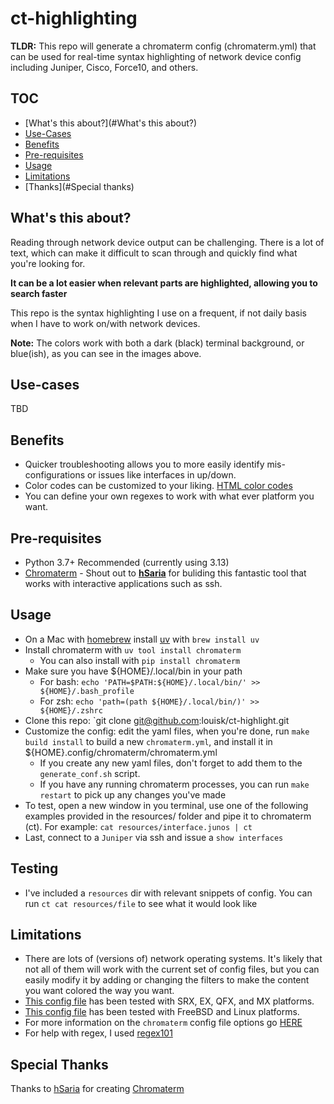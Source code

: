 # ct-highlighting

**TLDR:** This repo will generate a chromaterm config (chromaterm.yml) that can be used for real-time syntax highlighting of network device config including Juniper, Cisco, Force10, and others.

## TOC

- [What's this about?](#What's this about?)
- [Use-Cases](#Use-cases)
- [Benefits](#Benefits)
- [Pre-requisites](#Pre-requisites)
- [Usage](#Usage)
- [Limitations](#Limitations)
- [Thanks](#Special thanks)

## What's this about?

Reading through network device output can be challenging. There is a lot of text, which can make it difficult to scan through and quickly find what you're looking for.

**It can be a lot easier when relevant parts are highlighted, allowing you to search faster**

This repo is the syntax highlighting I use on a frequent, if not daily basis when I have to work on/with network devices.

**Note:** The colors work with both a dark (black) terminal background, or blue(ish), as you can see in the images above.

## Use-cases

TBD

## Benefits

- Quicker troubleshooting allows you to more easily identify mis-configurations or issues like interfaces in up/down.
- Color codes can be customized to your liking. [HTML color codes](https://htmlcolorcodes.com/)
- You can define your own regexes to work with what ever platform you want.

## Pre-requisites

- Python 3.7+ Recommended (currently using 3.13)
- [Chromaterm](https://github.com/hSaria/ChromaTerm) - Shout out to **[hSaria](https://github.com/hSaria)** for buliding this fantastic tool that works with interactive applications such as ssh.

## Usage

- On a Mac with [homebrew](https://brew.sh) install [uv](https://docs.astral.sh/uv/) with `brew install uv`
- Install chromaterm with `uv tool install chromaterm`
  - You can also install with `pip install chromaterm`
- Make sure you have ${HOME}/.local/bin in your path
  - For bash: `echo 'PATH=$PATH:${HOME}/.local/bin/' >> ${HOME}/.bash_profile`
  - For zsh: `echo 'path=(path ${HOME}/.local/bin/)' >> ${HOME}/.zshrc`
- Clone this repo: `git clone git@github.com:louisk/ct-highlight.git
- Customize the config: edit the yaml files, when you're done, run `make build install` to build a new `chromaterm.yml`, and install it in ${HOME}.config/chromaterm/chromaterm.yml
  - If you create any new yaml files, don't forget to add them to the `generate_conf.sh` script.
  - If you have any running chromaterm processes, you can run `make restart` to pick up any changes you've made
- To test, open a new window in you terminal, use one of the following examples provided in the resources/ folder and pipe it to chromaterm (ct). For example: `cat resources/interface.junos | ct`
- Last, connect to a `Juniper` via ssh and issue a `show interfaces`

## Testing

- I've included a `resources` dir with relevant snippets of config. You can run `ct cat resources/file` to see what it would look like

## Limitations

- There are lots of (versions of) network operating systems. It's likely that not all of them will work with the current set of config files, but you can easily modify it by adding or changing the filters to make the content you want colored the way you want.
- [This config file](chromaterm-juniper.yml) has been tested with SRX, EX, QFX, and MX platforms.
- [This config file](chromaterm-unix.yml) has been tested with FreeBSD and Linux platforms.
- For more information on the `chromaterm` config file options go [HERE](https://github.com/hSaria/ChromaTerm#highlight-rules)
- For help with regex, I used [regex101](https://regex101.com)

## Special Thanks

Thanks to [hSaria](https://github.com/hSaria) for creating [Chromaterm](https://github.com/hSaria/ChromaTerm)
